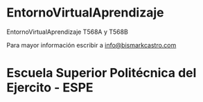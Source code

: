 # EntornoVirtualAprendizaje
 EntornoVirtualAprendizaje T568A y T568B

Para mayor información escribir a info@bismarkcastro.com

# Escuela Superior Politécnica del Ejercito - ESPE
